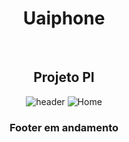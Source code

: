 <h1 align="center">Uaiphone</h1>
<br><h2 align="center">Projeto PI</h2>
<div align="center">

  <img  alt="header" src="https://user-images.githubusercontent.com/95445253/168948242-3abec67a-27e1-48ec-96d1-33ed9ede2637.png">
  <img alt="Home" src="https://user-images.githubusercontent.com/95445253/168948129-05d0e2d7-37ca-48f0-8bfe-a2cb11867a56.gif">
  
</div>

<h3 align="center">Footer em andamento</h3>

